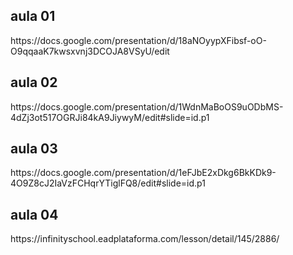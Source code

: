 <h2>aula 01</h2>
https://docs.google.com/presentation/d/18aNOyypXFibsf-oO-O9qqaaK7kwsxvnj3DCOJA8VSyU/edit

<h2>aula 02</h2>
https://docs.google.com/presentation/d/1WdnMaBoOS9uODbMS-4dZj3ot517OGRJi84kA9JiywyM/edit#slide=id.p1

<h2>aula 03</h2>
https://docs.google.com/presentation/d/1eFJbE2xDkg6BkKDk9-4O9Z8cJ2IaVzFCHqrYTiglFQ8/edit#slide=id.p1

<h2>aula 04</h2>
https://infinityschool.eadplataforma.com/lesson/detail/145/2886/




